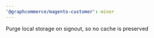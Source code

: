```yaml
---
'@graphcommerce/magento-customer': minor
---
```


Purge local storage on signout, so no cache is preserved
